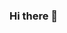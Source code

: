 ### Hi there 👋

<!--
**wong-bria/wong-bria** is a ✨ _special_ ✨ repository because its `README.md` (this file) appears on your GitHub profile.

Here are some ideas to get you started:

- 🔭 I’m currently working on ...nothing
- 🌱 I’m currently learning ...computer science at Northeastern University
- 👯 I’m looking to collaborate on ...anything
- 🤔 I’m looking for help with ...nothing
- 💬 Ask me about ...anything
- 📫 How to reach me: ...email
- 😄 Pronouns: ...he/him/his
- ⚡ Fun fact: ...I enjoy playing basketball and chess.
-->
